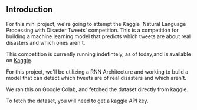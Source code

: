 ## Introduction
For this mini project, we're going to attempt the Kaggle 'Natural Language Processing with Disaster Tweets' competition.
This is a competition for building a machine learning model that predicts which tweets are about real disasters and which ones aren't.

This competition is currently running indefintely, as of today,and is available on [Kaggle](https://www.kaggle.com/c/nlp-getting-started).

For this project, we'll be utilizing a RNN Architecture and working to build a model that can detect which tweets are of real disasters and which aren't.

We ran this on Google Colab, and fetched the dataset directly from kaggle.

To fetch the dataset, you will need to get a kaggle API key.
